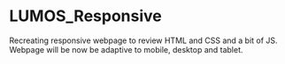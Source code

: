 # LUMOS_Responsive

Recreating responsive webpage to review HTML and CSS and a bit of JS. Webpage will be now be adaptive to mobile, desktop and tablet.
